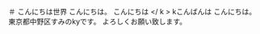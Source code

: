 ＃ こんにちは世界
こんにちは。</s></s></s></s></s></s></s> </s>
こんにちは</s></s></s></s> </s>  </s>   </s>   </s> </ k > kこんばんは</s>
</s>こんにちは。東京都中野区すみのkyです。
よろしくお願い致します。</s></s></s></s></s></s></s></s>
